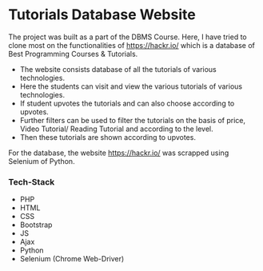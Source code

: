 # Tutorials Database Website

The project was built as a part of the DBMS Course. 
Here, I have tried to clone most on the functionalities of https://hackr.io/ which is a database of Best Programming Courses & Tutorials.
- The website consists database of all the tutorials of various technologies. 
- Here the students can visit and view the various tutorials of various technologies. 
- If student upvotes the tutorials and can also choose according to upvotes. 
- Further filters can be used to filter the tutorials on the basis of price, Video Tutorial/ Reading Tutorial and according to the level.
- Then these tutorials are shown according to upvotes.

For the database, the website https://hackr.io/ was scrapped using Selenium of Python.

### Tech-Stack
- PHP 
- HTML
- CSS
- Bootstrap
- JS
- Ajax
- Python
- Selenium (Chrome Web-Driver)
